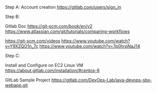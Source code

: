 Step A:
Account creation
https://gitlab.com/users/sign_in



Step B:



Gitlab Doc
https://git-scm.com/book/en/v2
https://www.atlassian.com/git/tutorials/comparing-workflows


https://git-scm.com/videos
https://www.youtube.com/watch?v=Y9XZQO1n_7c
https://www.youtube.com/watch?v=7p0hrpNaJ14


Step C:

Install and Configure on EC2 Linux VM
https://about.gitlab.com/installation/#centos-6



GItLab Sample Project
https://gitlab.com/DevOps-Lab/java-devops-sbx-webapp.git



